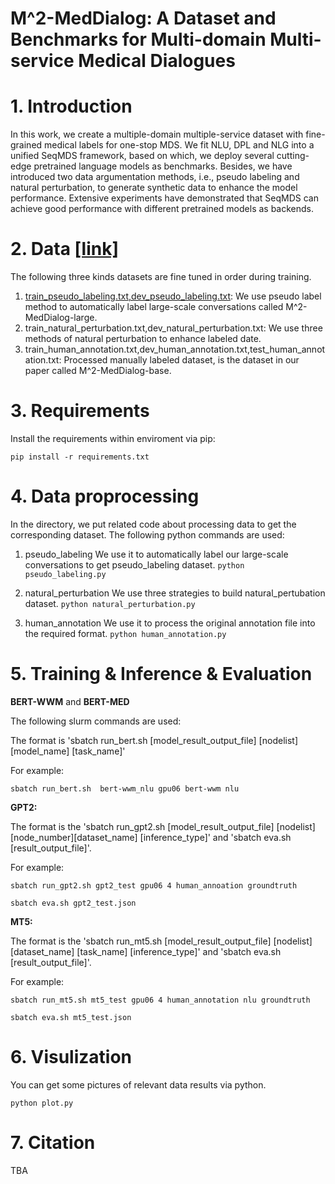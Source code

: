 # M^2-MedDialog: A Dataset and Benchmarks for Multi-domain Multi-service Medical Dialogues
# 1. Introduction 
In this work, we create a multiple-domain multiple-service dataset with fine-grained medical labels for one-stop MDS.
We fit NLU, DPL and NLG into a unified SeqMDS framework, based on which, we deploy several cutting-edge pretrained language models as benchmarks.
Besides, we have introduced two data argumentation methods, i.e., pseudo labeling and natural perturbation, to generate synthetic data to enhance the model performance.
Extensive experiments have demonstrated that SeqMDS can achieve good performance with different pretrained models as backends.

# 2. Data [[link]](https://drive.google.com/drive/folders/1nxVEci21eU5KSejiWM4fwRlRELvkncpe?usp=sharing)
The following three kinds datasets are fine tuned in order during training.

1) [train_pseudo_labeling.txt,dev_pseudo_labeling.txt](http://xxx): We use pseudo label method to automatically label large-scale conversations called M^2-MedDialog-large.
2) train_natural_perturbation.txt,dev_natural_perturbation.txt: We use three methods of natural perturbation to enhance labeled date.
3) train_human_annotation.txt,dev_human_annotation.txt,test_human_annotation.txt: Processed manually labeled dataset, is the dataset in our paper called M^2-MedDialog-base.

# 3. Requirements
Install the requirements within enviroment via pip:

`pip install -r requirements.txt`

# 4. Data proprocessing
In the directory, we put related code about processing data to get the corresponding dataset.
The following python commands are used:

1) pseudo_labeling
We use it to automatically label our large-scale conversations to get pseudo_labeling dataset.
`python pseudo_labeling.py`

2) natural_perturbation
We use three strategies to build natural_pertubation dataset.
`python natural_perturbation.py`

3) human_annotation
We use it to process the original annotation file into the required format.
`python human_annotation.py`

# 5. Training & Inference & Evaluation

**BERT-WWM** and **BERT-MED**

The following slurm commands are used:

The format is 'sbatch run_bert.sh [model_result_output_file] [nodelist] [model_name] [task_name]' 

For example:

`sbatch run_bert.sh  bert-wwm_nlu gpu06 bert-wwm nlu`

**GPT2:**

The format is the 'sbatch run_gpt2.sh [model_result_output_file] [nodelist] [node_number][dataset_name] [inference_type]' and 'sbatch eva.sh [result_output_file]'.

For example:

`sbatch run_gpt2.sh gpt2_test gpu06 4 human_annoation groundtruth`

`sbatch eva.sh gpt2_test.json`

**MT5:**

The format is the 'sbatch run_mt5.sh [model_result_output_file] [nodelist] [dataset_name] [task_name] [inference_type]' and 'sbatch eva.sh [result_output_file]'.

For example:

`sbatch run_mt5.sh mt5_test gpu06 4 human_annotation nlu groundtruth`

`sbatch eva.sh mt5_test.json`

# 6. Visulization
You can get some pictures of relevant data results via python.

`python plot.py`

# 7. Citation
TBA
